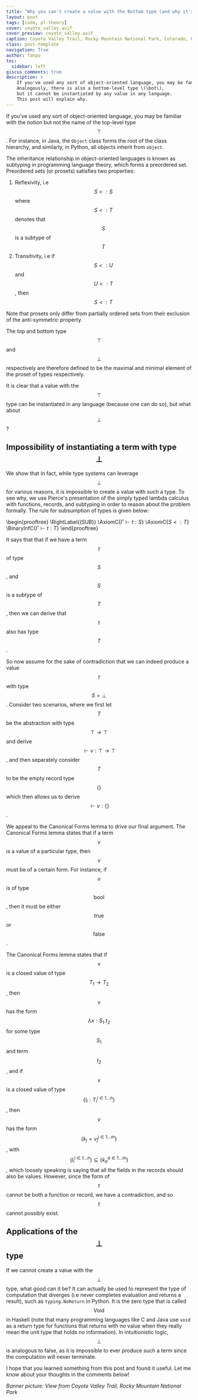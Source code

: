 ```yaml
---
title: "Why you can't create a value with the Bottom type (and why it's still useful)"
layout: post
tags: [code, pl-theory]
cover: coyote_valley.avif
cover_preview: coyote_valley.avif
caption: Coyote Valley Trail, Rocky Mountain National Park, Colorado, USA
class: post-template
navigation: True
author: fanpu
toc:
  sidebar: left
giscus_comments: true
description: >
    If you've used any sort of object-oriented language, you may be familiar with the notion but not the name of the top-level type \(\top\). For instance, in Java, the `Object` class forms the root of the class hierarchy, and similarly, in Python, all objects inherit from `object`. 
    Analogously, there is also a bottom-level type \(\bot\),
    but it cannot be instantiated by any value in any language. 
    This post will explain why.
---
```


If you've used any sort of object-oriented language, you may be familiar with the notion but not the name of the top-level type $$\top$$. For instance, in Java, the `Object` class forms the root of the class hierarchy, and similarly, in Python, all objects inherit from `object`. 

The inheritance relationship in object-oriented languages is known as subtyping in programming language theory, which forms a preordered set. Preordered sets (or prosets) satisfies two properties:

1. Reflexivity, i.e $$S <: S$$ where $$S<:T$$ denotes that $$S$$ is a subtype of $$T$$
2. Transitivity, i.e if $$S <: U $$ and $$U <: T$$, then $$S <: T$$

Note that prosets only differ from partially ordered sets from their exclusion of the anti-symmetric property.

The top and bottom type $$\top$$ and $$\bot$$ respectively are therefore defined to be the maximal and minimal element of the proset of types respectively.

It is clear that a value with the $$\top$$ type can be instantiated in any language (because one can do so), but what about $$\bot$$?

## Impossibility of instantiating a term with type $$\bot$$

We show that in fact, while type systems can leverage $$\bot$$ for various reasons, it is impossible to create a value with such a type. To see why, we use Pierce's presentation of the simply typed lambda calculus with functions, records, and subtyping in order to reason about the problem formally. The rule for subsumption of types is given below:

\begin{prooftree}
\RightLabel{\(SUB\)}
\AxiomC{$\Gamma \vdash t : S$}
\AxiomC{$S <: T$}
\BinaryInfC{$\Gamma \vdash t : T$}
\end{prooftree}

It says that that if we have a term $$t$$ of type $$S$$, and $$S$$ is a subtype of $$T$$, then we can derive that $$t$$ also has type $$T$$. 

So now assume for the sake of contradiction that we can indeed produce a value $$t$$ with type $$S = \bot$$. Consider two scenarios, where we first let $$T$$ be the abstraction with type $$\top \rightarrow \top$$ and derive $$\vdash v : \top \rightarrow \top$$, and then separately consider $$T$$ to be the empty record type $$\{\}$$ which then allows us to derive $$\vdash v : \{\}$$. 

We appeal to the Canonical Forms lemma to drive our final argument. The Canonical Forms lemma states that if a term $$v$$ is a value of a particular type, then $$v$$ must be of a certain form. For instance, if $$v$$ is of type $$\textsf{bool}$$, then it must be either $$\textsf{true}$$ or $$\textsf{false}$$.

The Canonical Forms lemma states that if $$v$$ is a closed value of type $$T_1 \rightarrow T_2$$, then $$v$$ has the form $$\lambda x : S_1.t_2$$ for some type $$S_1$$ and term $$t_2$$, and if $$v$$ is a closed value of type $$\{l_i : T_i^{i \in 1 \dots n} \}$$, then $$v$$ has the form $$\{k_j = v_j^{j \in 1\dots m} \}$$, with $$\{ l_i^{i \in 1 \dots n }\} \subseteq \{ k_a^{a \in 1\dots m}\}$$, which loosely speaking is saying that all the fields in the records should also be values. However, since the form of $$t$$ cannot be both a function or record, we have a contradiction, and so $$t$$ cannot possibly exist.

## Applications of the $$\bot$$ type

If we cannot create a value with the $$\bot$$ type, what good can it be? It can actually be used to represent the type of computation that diverges (i.e never completes evaluation and returns a result), such as `typing.NoReturn` in Python. It is the zero type that is called $$\textsf{Void}$$ in Haskell (note that many programming languages like C and Java use `void` as a return type for functions that returns with no value when they really mean the unit type that holds no information). In intuitionistic logic, $$\bot$$ is analogous to false, as it is impossible to ever produce such a term since the computation will never terminate.

I hope that you learned something from this post and found it useful. Let me know about your thoughts in the comments below!

*Banner picture: View from Coyote Valley Trail, Rocky Mountain National Park*

